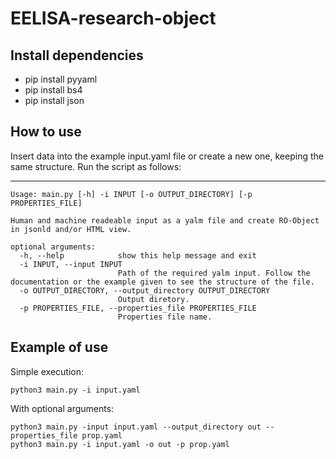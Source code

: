 # EELISA-research-object

## Install dependencies

* pip install pyyaml
* pip install bs4
* pip install json 

## How to use 

Insert data into the example input.yaml file or create a new one, keeping the same structure.
Run the script as follows:

---

```
Usage: main.py [-h] -i INPUT [-o OUTPUT_DIRECTORY] [-p PROPERTIES_FILE]

Human and machine readeable input as a yalm file and create RO-Object in jsonld and/or HTML view.

optional arguments:
  -h, --help            show this help message and exit
  -i INPUT, --input INPUT
                        Path of the required yalm input. Follow the documentation or the example given to see the structure of the file.
  -o OUTPUT_DIRECTORY, --output_directory OUTPUT_DIRECTORY
                        Output diretory.
  -p PROPERTIES_FILE, --properties_file PROPERTIES_FILE
                        Properties file name.
```

## Example of use

Simple execution:

`python3 main.py -i input.yaml`

With optional arguments:

`python3 main.py -input input.yaml --output_directory out --properties_file prop.yaml`   
`python3 main.py -i input.yaml -o out -p prop.yaml`
